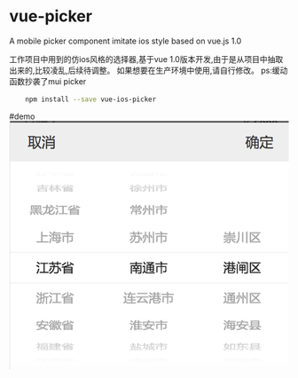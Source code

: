 # vue-picker
A mobile picker component imitate ios style based on vue.js 1.0


工作项目中用到的仿ios风格的选择器,基于vue 1.0版本开发,由于是从项目中抽取出来的,比较凌乱,后续待调整。
如果想要在生产环境中使用,请自行修改。
ps:缓动函数抄袭了mui picker

```bash
    npm install --save vue-ios-picker
```
#demo
![](./demo.png)